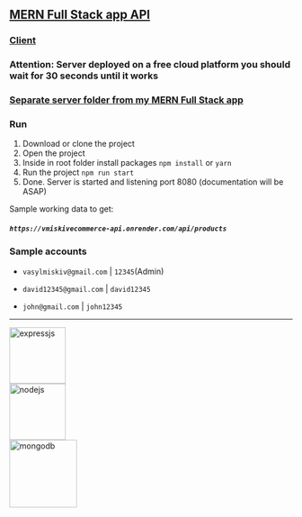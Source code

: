 ## [MERN Full Stack app API](https://vmiskivecommerce-api.onrender.com) 

### [Client](https://github.com/vasylmiskiv/ecommerce-client)

### Attention: Server deployed on a free cloud platform you should wait for 30 seconds until it works

### [Separate server folder from my MERN Full Stack app](https://github.com/vasylmiskiv/fullstack-ecommerceapp)

### Run
1. Download or clone the project
2. Open the project
3. Inside in root folder install packages `npm install` or `yarn`
4. Run the project `npm run start`
5. Done. Server is started and listening port 8080 (documentation will be ASAP)


Sample working data to get:
##### `https://vmiskivecommerce-api.onrender.com/api/products`

### Sample accounts

- `vasylmiskiv@gmail.com` | `12345`(Admin)

- `david12345@gmail.com` | `david12345`

- `john@gmail.com` | `john12345`

---

<img src="https://w7.pngwing.com/pngs/925/447/png-transparent-express-js-node-js-javascript-mongodb-node-js-text-trademark-logo.png" alt="expressjs" width = 100px>
<br/>
<img src="https://cdn.freebiesupply.com/logos/large/2x/nodejs-1-logo-svg-vector.svg"  alt="nodejs" width = 100px >
<br/>
<img src="https://upload.wikimedia.org/wikipedia/commons/9/93/MongoDB_Logo.svg" alt="mongodb" width = 120px>
